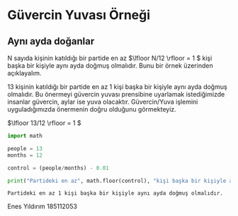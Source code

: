 
# Güvercin Yuvası Örneği

## Aynı ayda doğanlar

N sayıda kişinin katıldığı bir partide en az $\lfloor N/12 \rfloor = 1 $ kişi başka bir kişiyle aynı ayda doğmuş olmalıdır. Bunu bir örnek üzerinden açıklayalım.

13 kişinin katıldığı bir partide en az 1 kişi başka bir kişiyle aynı ayda doğmuş olmalıdır. Bu önermeyi güvercin yuvası prensibine uyarlamak istediğimizde insanlar güvercin, aylar ise yuva olacaktır.
Güvercin/Yuva işlemini uyguladığımızda önermenin doğru olduğunu görmekteyiz.

$\lfloor 13/12 \rfloor = 1 $



```python
import math

people = 13
months = 12

control = (people/months) - 0.01

print("Partideki en az", math.floor(control), "kişi başka bir kişiyle aynı ayda doğmuş olmalıdır.")
```

    Partideki en az 1 kişi başka bir kişiyle aynı ayda doğmuş olmalıdır.


Enes Yıldırım 185112053

